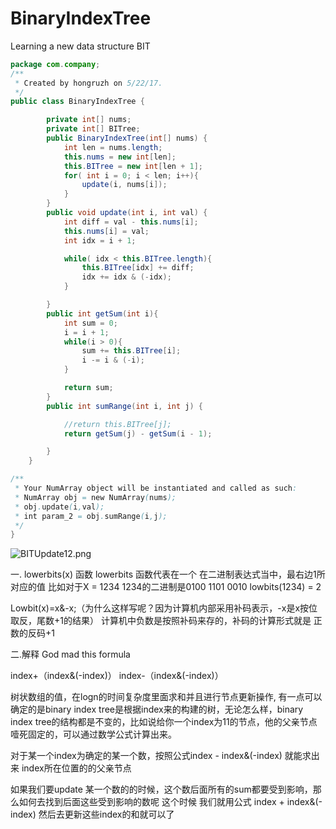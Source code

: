 # BinaryIndexTree
Learning a new data structure BIT
```java
package com.company;
/**
 * Created by hongruzh on 5/22/17.
 */
public class BinaryIndexTree {

        private int[] nums;
        private int[] BITree;
        public BinaryIndexTree(int[] nums) {
            int len = nums.length;
            this.nums = new int[len];
            this.BITree = new int[len + 1];
            for( int i = 0; i < len; i++){
                update(i, nums[i]);
            }
        }
        public void update(int i, int val) {
            int diff = val - this.nums[i];
            this.nums[i] = val;
            int idx = i + 1;

            while( idx < this.BITree.length){
                this.BITree[idx] += diff;
                idx += idx & (-idx);
            }

        }
        public int getSum(int i){
            int sum = 0;
            i = i + 1;
            while(i > 0){
                sum += this.BITree[i];
                i -= i & (-i);
            }

            return sum;
        }
        public int sumRange(int i, int j) {

            //return this.BITree[j];
            return getSum(j) - getSum(i - 1);

        }
    }

/**
 * Your NumArray object will be instantiated and called as such:
 * NumArray obj = new NumArray(nums);
 * obj.update(i,val);
 * int param_2 = obj.sumRange(i,j);
 */
}

```

![BITUpdate12.png](/Users/hongruzh/Desktop/BinaryIndexTree/BITUpdate12.png)

一. lowerbits(x) 函数
lowerbits 函数代表在一个 在二进制表达式当中，最右边1所对应的值
比如对于X =  1234 1234的二进制是0100 1101 0010 lowbits(1234) = 2

Lowbit(x)=x&-x;（为什么这样写呢？因为计算机内部采用补码表示，-x是x按位取反，尾数+1的结果）
计算机中负数是按照补码来存的，补码的计算形式就是 正数的反码+1

二.解释 God mad this formula 

index+（index&(-index)）
index-（index&(-index)）

树状数组的值，在logn的时间复杂度里面求和并且进行节点更新操作, 有一点可以确定的是binary index tree是根据index来的构建的树，无论怎么样，binary index tree的结构都是不变的，比如说给你一个index为11的节点，他的父亲节点噎死固定的，可以通过数学公式计算出来。

对于某一个index为确定的某一个数，按照公式index - index&(-index) 就能求出来 index所在位置的的父亲节点

如果我们要update 某一个数的的时候，这个数后面所有的sum都要受到影响，那么如何去找到后面这些受到影响的数呢
这个时候 我们就用公式 index + index&(-index) 然后去更新这些index的和就可以了